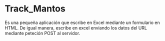 # Track_Mantos
Es una pequeña aplicación que escribe en Excel mediante un formulario en HTML. De igual manera, escribe en excel enviando los datos del URL mediante peteción POST al servidor.

